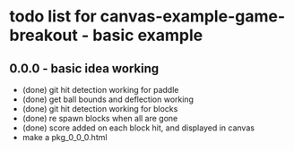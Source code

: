 # todo list for canvas-example-game-breakout  - basic example

## 0.0.0 - basic idea working

* (done) git hit detection working for paddle
* (done) get ball bounds and deflection working
* (done) git hit detection working for blocks
* (done) re spawn blocks when all are gone
* (done) score added on each block hit, and displayed in canvas
* make a pkg_0_0_0.html